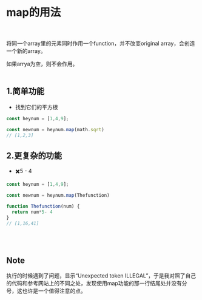 # map的用法
<br><br/>
将同一个array里的元素同时作用一个function，并不改变original array，会创造一个新的array。

如果arrya为空，则不会作用。
<br><br/>

## 1.简单功能
- 找到它们的平方根

```javascript
const heynum = [1,4,9];

const newnum = heynum.map(math.sqrt) 
// [1,2,3]
```

## 2.更复杂的功能
- ✖️5 - 4
```javascript
const heynum = [1,4,9];

const newnum = heynum.map(Thefunction)

function Thefunction(num) {
  return num*5- 4
}
// [1,16,41]
```
<br><br/>
## Note
执行的时候遇到了问题，显示“Unexpected token ILLEGAL”，于是我对照了自己的代码和参考网站上的不同之处，发现使用map功能的那一行结尾处并没有分号，这也许是一个值得注意的点。
